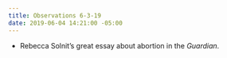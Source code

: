 ```yaml
---
title: Observations 6-3-19
date: 2019-06-04 14:21:00 -05:00
---
```


- Rebecca Solnit’s great essay about abortion in the *Guardian*.

